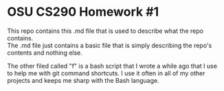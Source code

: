 # OSU CS290 Homework #1
This repo contains this .md file that is used to describe what the repo contains.<br />
The .md file just contains a basic file that is simply describing the repo's contents and nothing else.

The other filed called "f" is a bash script that I wrote a while ago that I use to help me with git command shortcuts. I use it often in all of my other projects and keeps me sharp with the Bash language.

